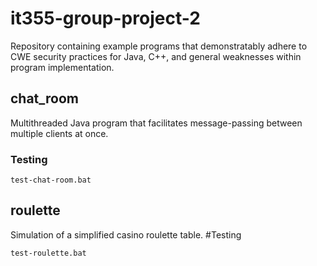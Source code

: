 # it355-group-project-2
Repository containing example programs that demonstratably adhere to CWE security practices for Java, C++, and general weaknesses within program implementation.

## chat_room
Multithreaded Java program that facilitates message-passing between multiple clients at once.
### Testing
```batch
test-chat-room.bat
```
## roulette
Simulation of a simplified casino roulette table.
#Testing
```batch
test-roulette.bat
```
